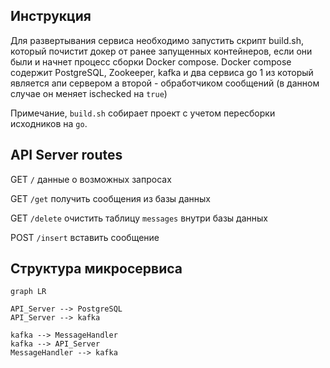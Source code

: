 
## Инструкция 

Для развертывания сервиса необходимо запустить скрипт build.sh,
который почистит докер от ранее запущенных контейнеров, если они были
и начнет процесс сборки Docker compose. Docker compose содержит PostgreSQL,
Zookeeper, kafka и два сервиса go 1 из который является апи сервером а второй - 
обработчиком сообщений (в данном случае он меняет ischecked на `true`)

Примечание, `build.sh` собирает проект с учетом пересборки исходников на `go`.


## API Server routes

GET  `/`        данные о возможных запросах

GET  `/get`     получить сообщения из базы данных

GET  `/delete`  очистить таблицу `messages` внутри базы данных

POST `/insert`  вставить сообщение

## Структура микросервиса

```mermaid
graph LR

API_Server --> PostgreSQL
API_Server --> kafka

kafka --> MessageHandler
kafka --> API_Server
MessageHandler --> kafka

```
